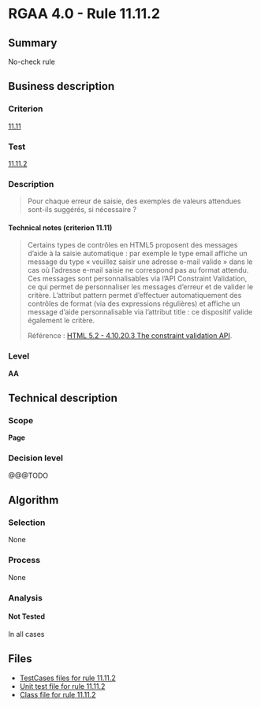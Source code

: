 # RGAA 4.0 - Rule 11.11.2

## Summary

No-check rule

## Business description

### Criterion

[11.11](https://www.numerique.gouv.fr/publications/rgaa-accessibilite/methode/criteres/#crit-11-11)

### Test

[11.11.2](https://www.numerique.gouv.fr/publications/rgaa-accessibilite/methode/criteres/#test-11-11-2)

### Description

> Pour chaque erreur de saisie, des exemples de valeurs attendues sont-ils suggérés, si nécessaire ?

#### Technical notes (criterion 11.11)

> Certains types de contrôles en HTML5 proposent des messages d’aide à la saisie automatique : par exemple le type email affiche un message du type « veuillez saisir une adresse e-mail valide » dans le cas où l’adresse e-mail saisie ne correspond pas au format attendu. Ces messages sont personnalisables via l’API Constraint Validation, ce qui permet de personnaliser les messages d’erreur et de valider le critère. L’attribut pattern permet d’effectuer automatiquement des contrôles de format (via des expressions régulières) et affiche un message d’aide personnalisable via l’attribut title : ce dispositif valide également le critère.
> 
> Référence : <a href="https://www.w3.org/TR/html52/sec-forms.html#the-constraint-validation-api">HTML 5.2 - 4.10.20.3 The constraint validation API</a>.

### Level

**AA**


## Technical description

### Scope

**Page**

### Decision level

@@@TODO


## Algorithm

### Selection

None

### Process

None

### Analysis

#### Not Tested

In all cases


## Files

- [TestCases files for rule 11.11.2](https://gitlab.com/asqatasun/Asqatasun/-/tree/v5/rules/rules-rgaa4.0/src/test/resources/testcases/rgaa40/Rgaa40Rule111102/)
- [Unit test file for rule 11.11.2](https://gitlab.com/asqatasun/Asqatasun/-/blob/v5/rules/rules-rgaa4.0/src/test/java/org/asqatasun/rules/rgaa40/Rgaa40Rule111102Test.java)
- [Class file for rule 11.11.2](https://gitlab.com/asqatasun/Asqatasun/-/blob/v5/rules/rules-rgaa4.0/src/main/java/org/asqatasun/rules/rgaa40/Rgaa40Rule111102.java)


